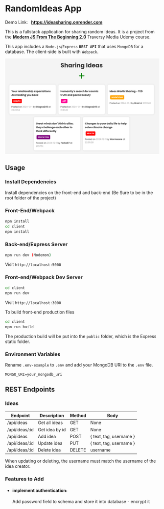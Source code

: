 # RandomIdeas App

Demo Link: &ensp;**https://ideasharing.onrender.com**

This is a fullstack application for sharing random ideas. It is a project from the [**Modern JS From The Beginning 2.0**](https://www.udemy.com/course/modern-javascript-from-the-beginning/?kw=modern+javascript+from+the+beg&src=sac&couponCode=LETSLEARNNOW) Traversy Media Udemy course.

This app includes a `Node.js`/`Express` **`REST API`** that uses `MongoDB` for a database. The client-side is built with `Webpack`.

![app screenshot](/client/src/assets/screenshot.png)

## Usage

### Install Dependencies

Install dependencies on the front-end and back-end (Be Sure to be in the root folder of the project)

### Front-End/Webpack

```bash
npm install
cd client
npm install
```

### Back-end/Express Server

```bash
npm run dev (Nodemon)
```

Visit `http://localhost:5000`

### Front-end/Webpack Dev Server

```bash
cd client
npm run dev
```

Visit `http://localhost:3000`

To build front-end production files

```bash
cd client
npm run build
```

The production build will be put into the `public` folder, which is the Express static folder.

### Environment Variables

Rename `.env-example` to `.env` and add your MongoDB URI to the `.env` file.

```
MONGO_URI=your_mongodb_uri
```

## REST Endpoints

### Ideas

| Endpoint       | Description    | Method | Body                    |
| -------------- | -------------- | ------ | ----------------------- |
| /api/ideas     | Get all ideas  | GET    | None                    |
| /api/ideas/:id | Get idea by id | GET    | None                    |
| /api/ideas     | Add idea       | POST   | { text, tag, username } |
| /api/ideas/:id | Update idea    | PUT    | { text, tag, username } |
| /api/ideas/:id | Delete idea    | DELETE | username                |

When updating or deleting, the username must match the username of the idea creator.

### Features to Add

- #### implement authentication:
  Add password field to schema and store it into database - encrypt it
